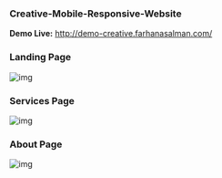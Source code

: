 ### Creative-Mobile-Responsive-Website 

**Demo Live:** http://demo-creative.farhanasalman.com/

### Landing Page
![img](http://i.imgur.com/RhC6TzF.png)
### Services Page
![img](http://i.imgur.com/vQWiG10.png)
### About Page
![img](http://i.imgur.com/r7ooeym.png)
